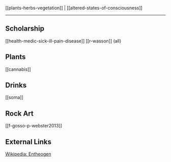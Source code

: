 [[plants-herbs-vegetation]] | [[altered-states-of-consciousness]]

---

## Scholarship
[[health-medic-sick-ill-pain-disease]]
[[r-wasson]] (all)

## Plants
[[cannabis]]
## Drinks
[[soma]]
## Rock Art
[[f-gosso-p-webster2013]]

## External Links
[Wikipedia: Entheogen](https://en.wikipedia.org/wiki/Entheogen)
